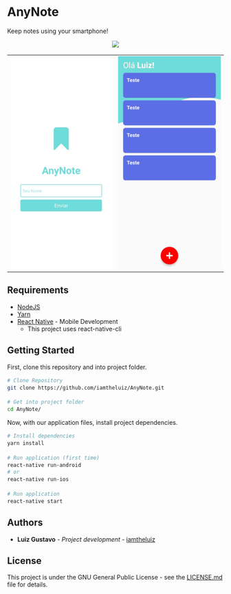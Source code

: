 # AnyNote

Keep notes using your smartphone!

<p align="center">
  <img src="https://img.shields.io/badge/Open%20Source-%E2%9D%A4-lightseagreen" />
</p>

<p align="center">
  <table>
    <tr>
      <td>
        <img src="https://github.com/iamtheluiz/AnyNote/blob/master/docs/home.jpg?raw=true" alt="Home page">
      </td>
      <td>
        <img src="https://github.com/iamtheluiz/AnyNote/blob/master/docs/dashboard.jpg?raw=true" alt="Dashboard">
      </td>
    </tr>
  </table>
</p>

## Requirements

- [NodeJS](https://nodejs.org/)
- [Yarn](https://yarnpkg.com/)
- [React Native](https://facebook.github.io/react-native/) - Mobile Development
  * This project uses react-native-cli

## Getting Started

First, clone this repository and into project folder. 

```bash
# Clone Repository
git clone https://github.com/iamtheluiz/AnyNote.git

# Get into project folder
cd AnyNote/
```

Now, with our application files, install project dependencies.

```bash
# Install dependencies
yarn install

# Run application (first time)
react-native run-android
# or
react-native run-ios

# Run application
react-native start
```

## Authors

* **Luiz Gustavo** - *Project development* - [iamtheluiz](https://github.com/iamtheluiz)

## License

This project is under the GNU General Public License - see the [LICENSE.md](LICENSE.md) file for details.
